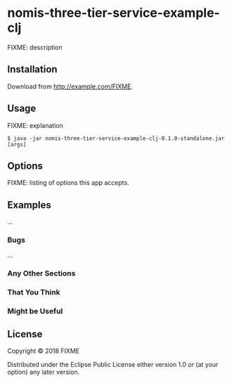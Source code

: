 # nomis-three-tier-service-example-clj

FIXME: description

## Installation

Download from http://example.com/FIXME.

## Usage

FIXME: explanation

    $ java -jar nomis-three-tier-service-example-clj-0.1.0-standalone.jar [args]

## Options

FIXME: listing of options this app accepts.

## Examples

...

### Bugs

...

### Any Other Sections
### That You Think
### Might be Useful

## License

Copyright © 2018 FIXME

Distributed under the Eclipse Public License either version 1.0 or (at
your option) any later version.
